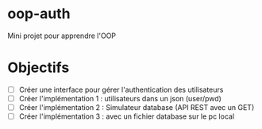 # oop-auth

Mini projet pour apprendre l'OOP


# Objectifs

- [ ] Créer une interface pour gérer l'authentication des utilisateurs
- [ ] Créer l'implémentation 1 : utilisateurs dans un json (user/pwd)
- [ ] Créer l'implémentation 2 : Simulateur database (API REST avec un GET)
- [ ] Créer l'implémentation 3 : avec un fichier database sur le pc local
